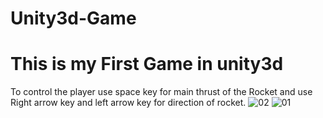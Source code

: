 # Unity3d-Game
# This is my First Game in unity3d 

To control the player use space key for main thrust of the Rocket
and use Right arrow key and left arrow key for direction of rocket.
![02](https://user-images.githubusercontent.com/53724843/72239021-9c1b6980-3605-11ea-8852-352ff7e88438.png)
![01](https://user-images.githubusercontent.com/53724843/72239038-a9385880-3605-11ea-9770-5aed9f4c5b83.png)
